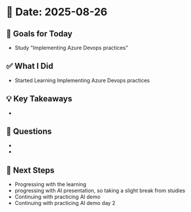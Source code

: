 # 📅 Date: 2025-08-26

## 🎯 Goals for Today

- Study "Implementing Azure Devops practices"

## ✅ What I Did

- Started Learning Implementing Azure Devops practices

## 💡 Key Takeaways

-

## 🧠 Questions

-
-

## 📌 Next Steps

- Progressing with the learning
- progressing with AI presentation, so taking a slight break from studies
- Continuing with practicing AI demo
- Continuing with practicing AI demo day 2
